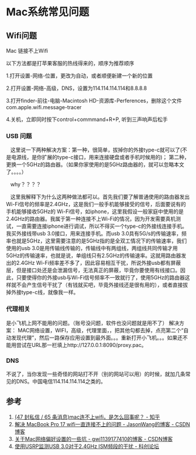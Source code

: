 # Mac系统常见问题


## Wifi问题


Mac 链接不上Wifi

    

 以下方法都是打苹果客服的热线得来的，顺序为推荐顺序

1.打开设置-网络-位置，更改为自动，或者顺便新建一个新的位置

2.打开设置-网络-高级，DNS，设置为114.114.114.114和8.8.8.8

3.打开finder-前往-电脑-Macintosh HD-资源库-Perferences，删除这个文件com.apple.wifi.message-tracer

4.关机，立即同时按下control+commmand+R+P, 听到三声响声后松手 



### USB 问题


   这里说一下两种解决方案：第一种，很简单，拔掉你的外接type-c就可以了(不是电源线，是你扩展的type-c接口，用来连接硬盘或者手机时候用的)； 第二种，更换一个5GHz的路由器。（如果你家使用的是5GHz路由器的，就可以忽略本文了。。。。）

   why？？？？

   这里我解释下为什么这两种做法都可以。首先我们要了解普通使用的路由器发出Wi-Fi信号的频率是2.4GHz，这是我们一般手机能够接受的信号，后面要说有的手机能够接收5GHz的 Wi-Fi信号，如iphone，这里我假设一般家庭中使用的是2.4GHz的路由器。我属于第一种连接不上Wi-Fi的情况，因为开发需要真机测试，一直需要连接iphone进行调试，所以不得买一个type-c的外接线连接手机。我买外接线带usb 3.0接口，用来连接手机。而usb 3.0具有5G/s的传输速率，频率也就是5GHz，这里需要注意的是5GHz指的是全双工情况下的传输速率，我们使用的usb 3.0是用传输线传输的，传输线中有两组线，两组线共同传输才用5GHz的传输速率，也就是说，单组线只有2.5GHz的传输速率。这就用路由器发出的2.4GHz Wi-Fi频率差不多了，因此容易相互干扰，所说外接usb都有屏蔽层，但是接口处还是会泄漏信号，无法真正的屏蔽，毕竟你要使用有线接口。因此，只要使得你的外接usb与Wi-Fi信号频率不一致就行了，使用5GHz的路由器这样就不会产生信号干扰了（有钱就买吧，毕竟外接线还是很有用的），或者直接拔掉外接type-c线，就像我一样。



### 代理相关

是小飞机上网不能用的问题。（账号没问题，软件也没问题就是用不了） 
解决方案： 
MAC网络设置，WIFI，高级，代理里面，，把其他勾都去掉，点亮第二个“自动发现代理”，然后一路保存应用设置到最外面。。。重新打开小飞机。。。如果还不能用尝试在URL那一栏填上http://127.0.0.1:8090/proxy.pac。

### DNS


不说了，当你发现一些奇怪的网站打不开（别的网站可以用）的时候，就加几条常见的DNS。中国电信114.114.114.114之类的。




## 参考

1. [(47 封私信 / 65 条消息)mac连不上wifi，是怎么回事呢？ - 知乎](https://www.zhihu.com/question/52372614)
2. [解决 MacBook Pro 17 wifi一直连接不上的问题 - JasonWang的博客 - CSDN博客](https://blog.csdn.net/qq_22600319/article/details/78074991?locationNum=7&fps=1)
3. [关于Mac网络偏好设置的一些坑 - gwj1139177410的博客 - CSDN博客](https://blog.csdn.net/qq_33957603/article/details/81157022)
4. [使用USRP监测USB 3.0对于2.4GHz ISM频段的干扰 - 科创论坛](https://www.kechuang.org/t/81512)

